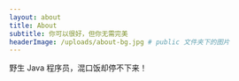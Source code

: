 ```yaml
---
layout: about
title: About
subtitle: 你可以很好，但你无需完美
headerImage: /uploads/about-bg.jpg # public 文件夹下的图片
---
```


野生 Java 程序员，混口饭却停不下来！
